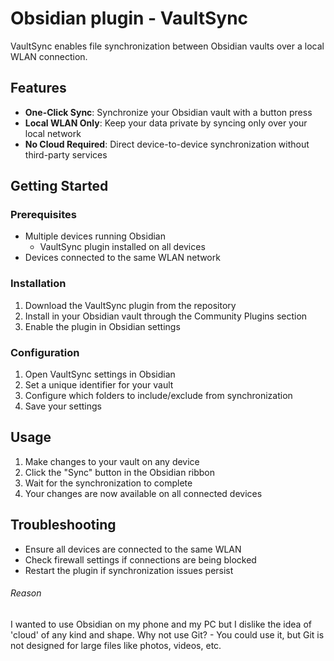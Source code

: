 # Obsidian plugin - VaultSync

VaultSync enables file synchronization between Obsidian vaults over a local WLAN connection.

## Features

- **One-Click Sync**: Synchronize your Obsidian vault with a button press
- **Local WLAN Only**: Keep your data private by syncing only over your local network
- **No Cloud Required**: Direct device-to-device synchronization without third-party services

## Getting Started

### Prerequisites

- Multiple devices running Obsidian
  - VaultSync plugin installed on all devices
- Devices connected to the same WLAN network

### Installation

1. Download the VaultSync plugin from the repository
2. Install in your Obsidian vault through the Community Plugins section
3. Enable the plugin in Obsidian settings

### Configuration

1. Open VaultSync settings in Obsidian
2. Set a unique identifier for your vault
3. Configure which folders to include/exclude from synchronization
4. Save your settings

## Usage

1. Make changes to your vault on any device
2. Click the "Sync" button in the Obsidian ribbon
3. Wait for the synchronization to complete
4. Your changes are now available on all connected devices

## Troubleshooting

- Ensure all devices are connected to the same WLAN
- Check firewall settings if connections are being blocked
- Restart the plugin if synchronization issues persist

###### Reason
I wanted to use Obsidian on my phone and my PC but I dislike the idea of 'cloud' of any kind and shape. Why not use Git? - You could use it, but Git is not designed for large files like photos, videos, etc.
